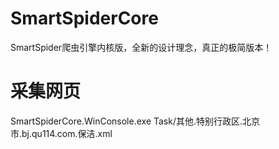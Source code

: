 # SmartSpiderCore
SmartSpider爬虫引擎内核版，全新的设计理念，真正的极简版本！

# 采集网页
SmartSpiderCore.WinConsole.exe Task/其他.特别行政区.北京市.bj.qu114.com.保洁.xml
